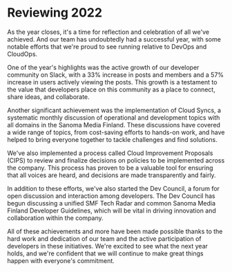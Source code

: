 # Reviewing 2022

As the year closes, it's a time for reflection and celebration of all we've achieved. And our team has undoubtedly had a successful year, with some notable efforts that we're proud to see running relative to DevOps and CloudOps.

One of the year's highlights was the active growth of our developer community on Slack, with a 33% increase in posts and members and a 57% increase in users actively viewing the posts. This growth is a testament to the value that developers place on this community as a place to connect, share ideas, and collaborate.

Another significant achievement was the implementation of Cloud Syncs, a systematic monthly discussion of operational and development topics with all domains in the Sanoma Media Finland. These discussions have covered a wide range of topics, from cost-saving efforts to hands-on work, and have helped to bring everyone together to tackle challenges and find solutions.

We've also implemented a process called Cloud Improvement Proposals (CIPS) to review and finalize decisions on policies to be implemented across the company. This process has proven to be a valuable tool for ensuring that all voices are heard, and decisions are made transparently and fairly.

In addition to these efforts, we've also started the Dev Council, a forum for open discussion and interaction among developers. The Dev Council has begun discussing a unified SMF Tech Radar and common Sanoma Media Finland Developer Guidelines, which will be vital in driving innovation and collaboration within the company.

All of these achievements and more have been made possible thanks to the hard work and dedication of our team and the active participation of developers in these initiatives. We're excited to see what the next year holds, and we're confident that we will continue to make great things happen with everyone's commitment.